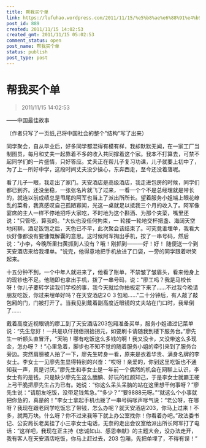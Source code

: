 ```yaml
---
title: 帮我买个单
link: https://lufuhao.wordpress.com/2011/11/15/%e5%b8%ae%e6%88%91%e4%b9%b0%e4%b8%aa%e5%8d%95/
post_id: 889
created: 2011/11/15 14:02:53
created_gmt: 2011/11/15 05:02:53
comment_status: open
post_name: 帮我买个单
status: publish
post_type: post
---
```


# 帮我买个单

> 2011/11/15 14:02:53

 

——中国最佳故事

（作者只写了一页纸,己将中国社会的整个"结构"写了出来）

同学聚会，自从毕业后，好多同学都混得有模有样，我却默默无闻，在一家工厂当制图员，每月和丈夫一起靠着不多的收入共同撑着这个家。我本不打算去，可禁不起同学们的一片盛情，只好答应。丈夫正在帮儿子复习功课，儿子就要上初中了，为了上一所好中学，这段时间丈夫没少操心，东奔西走，至今还没着落呢。

看了儿子一眼，我走出了家门。天安酒店是高级酒店，我走进包房的时候，同学们都已到齐。还没坐稳，一张张名片就飞了过来，一看一个个不是总经理就是带长的，就连以前成绩总是甩尾的阿军也当上了派出所所长。望着服务小姐端上眼花缭乱的菜肴，我真感叹自己孤陋寡闻，光这一桌就足以抵我三个月的收入了。阿军像宴席的主人一样不停地招呼大家吃，不时地为这个斟酒、为那个夹菜，嘴里还说："只管吃，算我的。"大伙也没任何拘束，一 轮接一轮地交杯把盏、海阔天空地闲聊。酒足饭饱之后，天色已不早，此次聚会该结束了。可究竟谁埋单，我看大伙好像都没有要慷慨解囊的意思。这时候阿军掏出手机，按了一串号码，然后说："小李，今晚所里扫黄抓到人没有？哦！刚抓到———好！好！ 随便送一个到天安酒店来给我埋单。"说完，他得意地把手机放进了口袋，一旁的同学跟着哄笑起来。

十五分钟不到，一个中年人就进来了，他看了账单，不禁皱了皱眉头，看来他身上的现钞也不足。他随即也拿出手机，拨了一串号码，说："廖工吗？我是马校长呀！你儿子要转学读我们学校的事，我今天就给你拍板定下来了……不过我今晚请朋友吃饭，你过来埋单好吗？在天安酒店2０３包厢……"二十分钟后，有人敲了敲包厢的门，门被打开了。当我见到戴着副高度近眼镜的丈夫站在门口时，我晕倒了……

戴着高度近视眼镜的廖工到了天安酒店203包厢准备买单，服务小姐递过记菜单说：“先生您好！一共是玖仟拐佰拐拾拐元，如要刷卡请随我到楼下服务台。”廖先生一听额头直冒汗，“天呐！哪有吃饭这么多钱的啊！我又没卡，又没带这么多现金，怎办呀？！”心里急着，脚步也不知不觉的随着服务小姐的牵引来到了服务台旁边。突然肩膀被人拍了一下，廖先生转身一看，原来是衣着华贵、满身名牌的李女士。李女士一见廖先生显得特别的兴奋：“哎呀！亲爱的，你到这里吃饭也不通知我一声，真是讨厌。”廖先生和李女士是一年前一个偶然的机会在网聊上认识，李女士有的是钱，只是缺少廖先生这么腼腆、好玩的红颜知己，于是李女士就霸王硬上弓干脆把廖先生占为已有。她说：“你这么呆头呆脑的站在这里想干何事呀？”廖先生说：“请朋友吃饭，没带足钱焦急。”“多少？”“要9888元呀。”“就这么个小事就把你急的，真是的！”李女士拿起手机也拨了一串号码嗲声嗲气说：“老公呀，在哪呀？我现在跟老同学吃饭忘了带钱，怎么办呢？就天安酒店203，你马上过来！不多，就两万块。什么呀？你不过来我等下就上办公室找你！你看着办吧。”政法委书记、公安局长老吴挂了小三李女士电话，无奈的走出会议室给派出所长阿军打了电话：“这样吧，我现在正主持《忠诚如山、感恩奉献》的主题大会，没办法走开，我有客人在天安酒店吃饭，你马上赶过去，203 包厢，先把单埋了，不得有误！”
